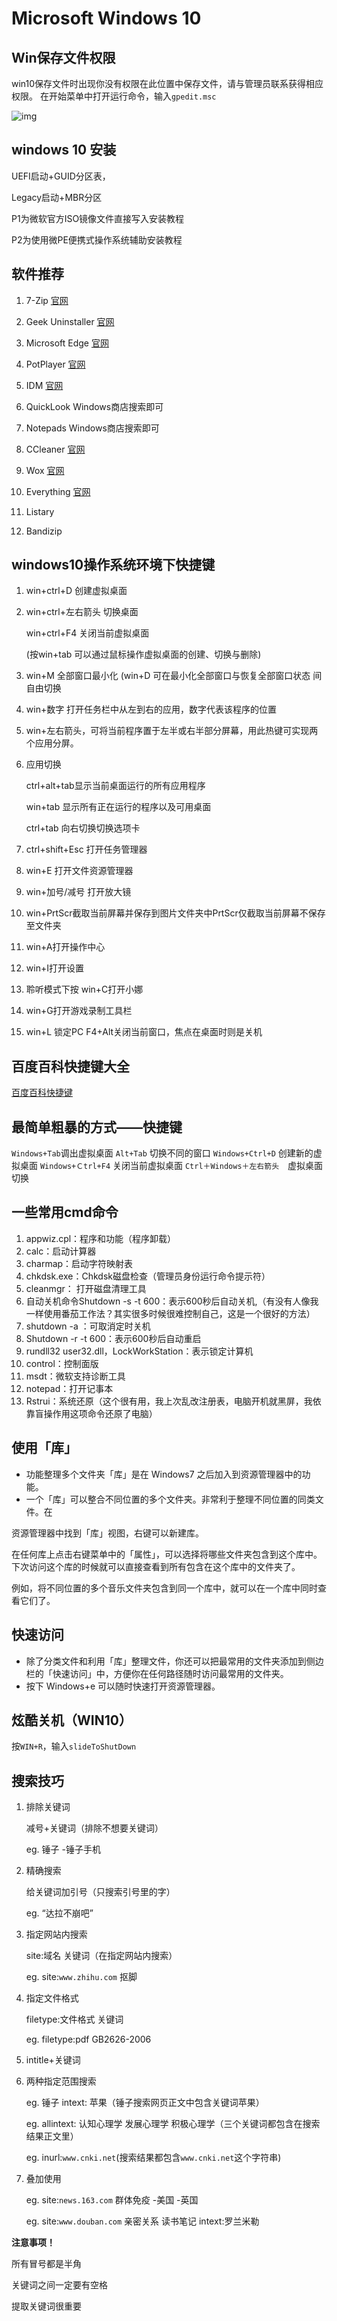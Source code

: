 # Microsoft Windows 10

## Win保存文件权限

win10保存文件时出现你没有权限在此位置中保存文件，请与管理员联系获得相应权限。
在开始菜单中打开运行命令，输入`gpedit.msc`

![img](microsoft-windows10.assets/22.png)

## windows 10 安装

UEFI启动+GUID分区表，

Legacy启动+MBR分区

P1为微软官方ISO镜像文件直接写入安装教程

P2为使用微PE便携式操作系统辅助安装教程

## 软件推荐

1. 7-Zip [官网](https://sparanoid.com/lab/7z/)

2. Geek Uninstaller [官网](https://geekuninstaller.com/)

3. Microsoft Edge [官网](https://www.microsoft.com/en-us/edge)

4. PotPlayer [官网](https://potplayer.daum.net/?lang=zh_CN)

5. IDM [官网](http://www.internetdownloadmanager.com/)

6. QuickLook Windows商店搜索即可

7. Notepads Windows商店搜索即可

8. CCleaner [官网](https://www.ccleaner.com/)

9. Wox [官网](https://github.com/Wox-launcher/Wox/releases)

10. Everything [官网](https://www.voidtools.com/zh-cn/)

11. Listary

12. Bandizip

## windows10操作系统环境下快捷键

1. win+ctrl+D 创建虚拟桌面
2. win+ctrl+左右箭头 切换桌面

    win+ctrl+F4 关闭当前虚拟桌面

    (按win+tab 可以通过鼠标操作虚拟桌面的创建、切换与删除)

3. win+M 全部窗口最小化
    (win+D 可在最小化全部窗口与恢复全部窗口状态 间自由切换
4. win+数字 打开任务栏中从左到右的应用，数字代表该程序的位置
5. win+左右箭头，可将当前程序置于左半或右半部分屏幕，用此热键可实现两个应用分屏。
6. 应用切换

    ctrl+alt+tab显示当前桌面运行的所有应用程序

    win+tab 显示所有正在运行的程序以及可用桌面

    ctrl+tab 向右切换切换选项卡
    
7. ctrl+shift+Esc 打开任务管理器
8. win+E 打开文件资源管理器
9. win+加号/减号 打开放大镜
10. win+PrtScr截取当前屏幕并保存到图片文件夹中PrtScr仅截取当前屏幕不保存至文件夹
11. win+A打开操作中心
12. win+I打开设置
13. 聆听模式下按 win+C打开小娜
14. win+G打开游戏录制工具栏
15. win+L 锁定PC
    F4+Alt关闭当前窗口，焦点在桌面时则是关机

## 百度百科快捷键大全

[百度百科快捷键](https://baike.baidu.com/item/Windows%E5%BF%AB%E6%8D%B7%E9%94%AE%E5%A4%A7%E5%85%A8/407192?fr=aladdin)

## 最简单粗暴的方式——快捷键

`Windows+Tab`调出虚拟桌面
`Alt+Tab` 切换不同的窗口
`Windows+Ctrl+D` 创建新的虚拟桌面
`Windows+Ｃtrl+F4` 关闭当前虚拟桌面
`Ctrl＋Windows＋左右箭头`　虚拟桌面切换

## 一些常用cmd命令

1. appwiz.cpl：程序和功能（程序卸载）
2. calc：启动计算器
3. charmap：启动字符映射表
4. chkdsk.exe：Chkdsk磁盘检查（管理员身份运行命令提示符）
5. cleanmgr： 打开磁盘清理工具
6. 自动关机命令Shutdown -s -t 600：表示600秒后自动关机,（有没有人像我一样使用番茄工作法？其实很多时候很难控制自己，这是一个很好的方法）
7. shutdown -a ：可取消定时关机
8. Shutdown -r -t 600：表示600秒后自动重启
9. rundll32 user32.dll，LockWorkStation：表示锁定计算机
10. control：控制面版
11. msdt：微软支持诊断工具
12. notepad：打开记事本
13. Rstrui：系统还原（这个很有用，我上次乱改注册表，电脑开机就黑屏，我依靠盲操作用这项命令还原了电脑）

## 使用「库」

- 功能整理多个文件夹「库」是在 Windows7 之后加入到资源管理器中的功能。
- 一个「库」可以整合不同位置的多个文件夹。非常利于整理不同位置的同类文件。在

资源管理器中找到「库」视图，右键可以新建库。

在任何库上点击右键菜单中的「属性」，可以选择将哪些文件夹包含到这个库中。下次访问这个库的时候就可以直接查看到所有包含在这个库中的文件夹了。

例如，将不同位置的多个音乐文件夹包含到同一个库中，就可以在一个库中同时查看它们了。

## 快速访问

- 除了分类文件和利用「库」整理文件，你还可以把最常用的文件夹添加到侧边栏的「快速访问」中，方便你在任何路径随时访问最常用的文件夹。
- 按下 Windows+e 可以随时快速打开资源管理器。

## 炫酷关机（WIN10）

按`WIN+R`，输入`slideToShutDown`

## 搜索技巧

1. 排除关键词

    减号+关键词（排除不想要关键词）

    eg. 锤子 -锤子手机
2. 精确搜索

    给关键词加引号（只搜索引号里的字）

    eg. “达拉不崩吧”
3. 指定网站内搜索

    site:域名 关键词（在指定网站内搜索）

    eg. site:`www.zhihu.com` 抠脚
4. 指定文件格式

    filetype:文件格式 关键词

    eg. filetype:pdf GB2626-2006

5. intitle+关键词

6. 两种指定范围搜索

    eg. 锤子 intext: 苹果（锤子搜索网页正文中包含关键词苹果）

    eg. allintext: 认知心理学 发展心理学 积极心理学（三个关键词都包含在搜索结果正文里）

    eg. inurl:`www.cnki.net`(搜索结果都包含`www.cnki.net`这个字符串)

7. 叠加使用

    eg. site:`news.163.com` 群体免疫 -美国 -英国

    eg. site:`www.douban.com` 亲密关系 读书笔记 intext:罗兰米勒

**注意事项！**

所有冒号都是半角

关键词之间一定要有空格

提取关键词很重要
